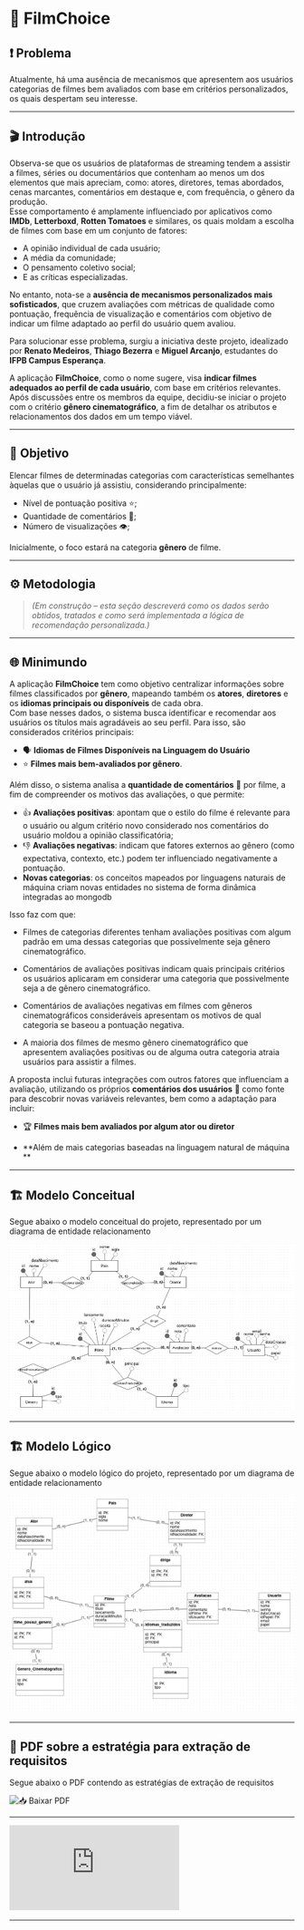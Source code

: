 # 🎥 **FilmChoice**

## ❗️ **Problema**

Atualmente, há uma ausência de mecanismos que apresentem aos usuários categorias de filmes bem avaliados com base em critérios personalizados, os quais despertam seu interesse.

---

## 🎬 **Introdução**

Observa-se que os usuários de plataformas de streaming tendem a assistir a filmes, séries ou documentários que contenham ao menos um dos elementos que mais apreciam, como: atores, diretores, temas abordados, cenas marcantes, comentários em destaque e, com frequência, o gênero da produção.  
Esse comportamento é amplamente influenciado por aplicativos como **IMDb**, **Letterboxd**, **Rotten Tomatoes** e similares, os quais moldam a escolha de filmes com base em um conjunto de fatores:

- A opinião individual de cada usuário;  
- A média da comunidade;  
- O pensamento coletivo social;  
- E as críticas especializadas.

No entanto, nota-se a **ausência de mecanismos personalizados mais sofisticados**, que cruzem avaliações com métricas de qualidade como pontuação, frequência de visualização e comentários com objetivo de indicar um filme adaptado ao perfil do usuário quem avaliou.  

Para solucionar esse problema, surgiu a iniciativa deste projeto, idealizado por **Renato Medeiros**, **Thiago Bezerra** e **Miguel Arcanjo**, estudantes do **IFPB Campus Esperança**.

A aplicação **FilmChoice**, como o nome sugere, visa **indicar filmes adequados ao perfil de cada usuário**, com base em critérios relevantes. Após discussões entre os membros da equipe, decidiu-se iniciar o projeto com o critério **gênero cinematográfico**, a fim de detalhar os atributos e relacionamentos dos dados em um tempo viável.

---

## 🎯 **Objetivo**

Elencar filmes de determinadas categorias com características semelhantes àquelas que o usuário já assistiu, considerando principalmente:

- Nível de pontuação positiva ⭐️;
- Quantidade de comentários 💬;
- Número de visualizações 👁️;

Inicialmente, o foco estará na categoria **gênero** de filme.

---

## ⚙️ **Metodologia**

> *(Em construção – esta seção descreverá como os dados serão obtidos, tratados e como será implementada a lógica de recomendação personalizada.)*

---

## 🌐 **Minimundo**

A aplicação **FilmChoice** tem como objetivo centralizar informações sobre filmes classificados por **gênero**, mapeando também os **atores**, **diretores** e os **idiomas principais ou disponíveis** de cada obra.  
Com base nesses dados, o sistema busca identificar e recomendar aos usuários os títulos mais agradáveis ao seu perfil. Para isso, são considerados critérios principais:

- 🗣️ **Idiomas de Filmes Disponíveis na Linguagem do Usuário**
- ⭐️ **Filmes mais bem-avaliados por gênero**.

Além disso, o sistema analisa a **quantidade de comentários** 💬 por filme, a fim de compreender os motivos das avaliações, o que permite:

- 👍 **Avaliações positivas**: apontam que o estilo do filme é relevante para o usuário ou algum critério novo considerado nos comentários do usuário moldou a opinião classificatória;
- 👎 **Avaliações negativas**: indicam que fatores externos ao gênero (como expectativa, contexto, etc.) podem ter influenciado negativamente a pontuação.
- **Novas categorias**: os conceitos mapeados por linguagens naturais de máquina criam novas entidades no sistema de forma dinâmica integradas ao mongodb

Isso faz com que:

- Filmes de categorias diferentes tenham avaliações positivas com algum padrão em uma dessas categorias que possivelmente seja gênero cinematográfico.

- Comentários de avaliações positivas indicam quais principais critérios os usuários aplicaram em considerar uma categoria que possivelmente seja a de gênero cinematográfico.

- Comentários de avaliações negativas em filmes com gêneros cinematográficos consideráveis apresentam os motivos de qual categoria se baseou a pontuação negativa.

- A maioria dos filmes de mesmo gênero cinematográfico que apresentem avaliações positivas ou de alguma outra categoria atraia usuários para assistir a filmes.



A proposta inclui futuras integrações com outros fatores que influenciam a avaliação, utilizando os próprios **comentários dos usuários** 🧠 como fonte para descobrir novas variáveis relevantes, bem como a adaptação para incluir:

- 🏆 **Filmes mais bem avaliados por algum ator ou diretor**

- **Além de mais categorias baseadas na linguagem natural de máquina **

---

## 🏗 Modelo Conceitual


Segue abaixo o modelo conceitual do projeto, representado por um diagrama de entidade relacionamento

![](https://github.com/o-Arcanjo/FilmChoice/blob/main/imagens/modelo_conceitual.png)

---

## 🏗 Modelo Lógico


Segue abaixo o modelo lógico do projeto, representado por um diagrama de entidade relacionamento

![](https://github.com/o-Arcanjo/FilmChoice/blob/main/imagens/modelo_logico.png)

---

## 📄 PDF sobre a estratégia para extração de requisitos 

Segue abaixo o PDF contendo as estratégias de extração de requisitos

![📥 Baixar PDF](https://docs.google.com/document/d/1cW_9zurqBqR5VpTK59DtgWIAn21YP96dDZ_3MQ_Rl5Q/export?format=pdf?tab=t.0)

---

![📥 Baixar PDF](https://github.com/o-Arcanjo/FilmChoice/blob/main/pdfs/FilmChoice-1.pdf)


---
